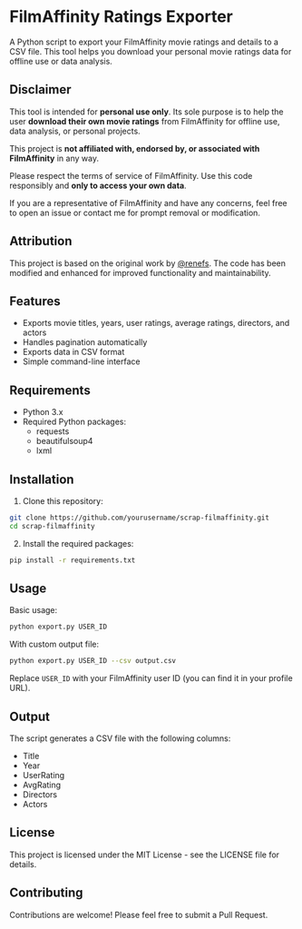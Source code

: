 # FilmAffinity Ratings Exporter

A Python script to export your FilmAffinity movie ratings and details to a CSV file. This tool helps you download your personal movie ratings data for offline use or data analysis.

## Disclaimer

This tool is intended for **personal use only**. Its sole purpose is to help the user **download their own movie ratings** from FilmAffinity for offline use, data analysis, or personal projects.

This project is **not affiliated with, endorsed by, or associated with FilmAffinity** in any way.

Please respect the terms of service of FilmAffinity. Use this code responsibly and **only to access your own data**.

If you are a representative of FilmAffinity and have any concerns, feel free to open an issue or contact me for prompt removal or modification.

## Attribution

This project is based on the original work by [@renefs](https://gist.github.com/renefs/a10a3e9f17b30edf431619ddcc629f2e). The code has been modified and enhanced for improved functionality and maintainability.

## Features

- Exports movie titles, years, user ratings, average ratings, directors, and actors
- Handles pagination automatically
- Exports data in CSV format
- Simple command-line interface

## Requirements

- Python 3.x
- Required Python packages:
  - requests
  - beautifulsoup4
  - lxml

## Installation

1. Clone this repository:
```bash
git clone https://github.com/yourusername/scrap-filmaffinity.git
cd scrap-filmaffinity
```

2. Install the required packages:
```bash
pip install -r requirements.txt
```

## Usage

Basic usage:
```bash
python export.py USER_ID
```

With custom output file:
```bash
python export.py USER_ID --csv output.csv
```

Replace `USER_ID` with your FilmAffinity user ID (you can find it in your profile URL).

## Output

The script generates a CSV file with the following columns:
- Title
- Year
- UserRating
- AvgRating
- Directors
- Actors

## License

This project is licensed under the MIT License - see the LICENSE file for details.

## Contributing

Contributions are welcome! Please feel free to submit a Pull Request. 